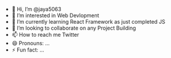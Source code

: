 - 👋 Hi, I’m @jaya5063
- 👀 I’m interested in Web Devlopment
- 🌱 I’m currently learning React Framework as just completed JS
- 💞️ I’m looking to collaborate on any Project Building
- 📫 How to reach me Twitter
- 😄 Pronouns: ...
- ⚡ Fun fact: ...

<!---
jaya5063/jaya5063 is a ✨ special ✨ repository because its `README.md` (this file) appears on your GitHub profile.
You can click the Preview link to take a look at your changes.
--->
